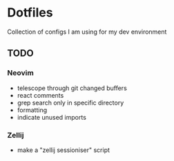 # Dotfiles
Collection of configs I am using for my dev environment


## TODO

### Neovim
- telescope through git changed buffers
- react comments
- grep search only in specific directory
- formatting
- indicate unused imports

### Zellij
- make a "zellij sessioniser" script
